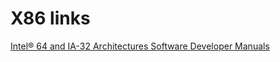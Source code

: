 # X86 links

[Intel® 64 and IA-32 Architectures Software Developer Manuals](https://software.intel.com/content/www/cn/zh/develop/articles/intel-sdm.html)
